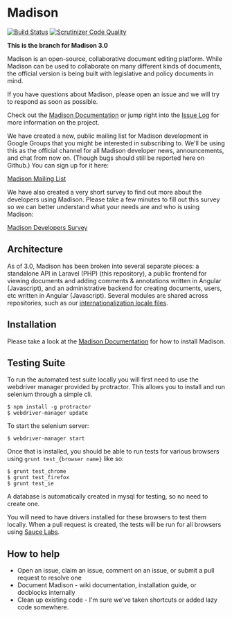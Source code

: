 # Madison

[![Build Status](https://api.travis-ci.org/opengovfoundation/madison.svg?branch=master)](https://travis-ci.org/opengovfoundation/madison)
[![Scrutinizer Code Quality](https://img.shields.io/scrutinizer/g/opengovfoundation/madison.svg)](https://scrutinizer-ci.com/g/opengovfoundation/madison?branch=master)

**This is the branch for Madison 3.0**

Madison is an open-source, collaborative document editing platform.  While Madison can be used to collaborate on many different kinds of documents, the official version is being built with legislative and policy documents in mind.

If you have questions about Madison, please open an issue and we will try to respond as soon as possible.

Check out the [Madison Documentation](https://github.com/opengovfoundation/madison/tree/master/docs) or jump right into the [Issue Log](https://github.com/opengovfoundation/madison/issues) for more information on the project.

We have created a new, public mailing list for Madison development in Google Groups that you might be interested in subscribing to. We'll be using this as the official channel for all Madison developer news, announcements, and chat from now on. (Though bugs should still be reported here on Github.) You can sign up for it here:

[Madison Mailing List](https://groups.google.com/forum/#!forum/madison-developers)

We have also created a very short survey to find out more about the developers using Madison. Please take a few minutes to fill out this survey so we can better understand what your needs are and who is using Madison:

[Madison Developers Survey](http://goo.gl/forms/BV4Flc0zx7)

## Architecture

As of 3.0, Madison has been broken into several separate pieces: a standalone API in Laravel (PHP) (this repository), a public frontend for viewing documents and adding comments & annotations written in Angular (Javascript), and an administrative backend for creating documents, users, etc written in Angular (Javascript).  Several modules are shared across repositories, such as our [internationalization locale files](https://github.com/opengovfoundation/madison-locales).

## Installation

Please take a look at the [Madison Documentation](https://github.com/opengovfoundation/madison/tree/master/docs) for how to install Madison.

## Testing Suite

To run the automated test suite locally you will first need to use the
webdriver manager provided by protractor. This allows you to install and run
selenium through a simple cli.

```
$ npm install -g protractor
$ webdriver-manager update
```

To start the selenium server:

```
$ webdriver-manager start
```

Once that is installed, you should be able to run tests for various browsers
using `grunt test_{browser name}` like so:

```
$ grunt test_chrome
$ grunt test_firefox
$ grunt test_ie
```

A database is automatically created in mysql for testing, so no need to create
one.

You will need to have drivers installed for these browsers to test them locally.
When a pull request is created, the tests will be run for all browsers using
[Sauce Labs](https://saucelabs.com/).


## How to help

* Open an issue, claim an issue, comment on an issue, or submit a pull request to resolve one
* Document Madison - wiki documentation, installation guide, or docblocks internally
* Clean up existing code - I'm sure we've taken shortcuts or added lazy code somewhere.
